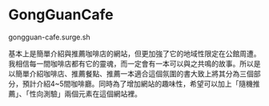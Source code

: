 # GongGuanCafe
gongguan-cafe.surge.sh

基本上是簡單介紹與推薦咖啡店的網站，但更加強了它的地域性限定在公館周遭。我相信每一間咖啡店都有它的靈魂，而一定會有一本可以與之共鳴的故事。所以是以簡單介紹咖啡店、推薦餐點、推薦一本適合這個氛圍的書大致上將其分為三個部分，預計介紹4~5間咖啡廳。同時為了增加網站的趣味性，希望可以加上「隨機推薦」、「性向測驗」兩個元素在這個網站裡。
